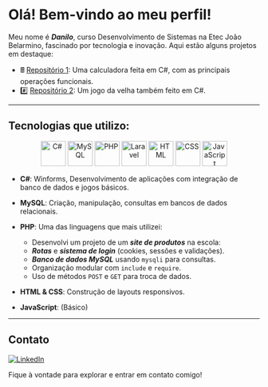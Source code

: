 # Olá! Bem-vindo ao meu perfil!

Meu nome é ***Danilo***, curso Desenvolvimento de Sistemas na Etec João Belarmino, fascinado por tecnologia e inovação. Aqui estão alguns projetos em destaque:

- 🖩 [Repositório 1](https://github.com/d4nilo-sousa/Calculadora-Csharp): Uma calculadora feita em C#, com as principais operações funcionais.
- #️⃣ [Repositório 2](https://github.com/d4nilo-sousa/Jogo-da-Velha-csharp): Um jogo da velha também feito em C#.

---

## Tecnologias que utilizo:

<p align="center">
  <img src="https://cdn.jsdelivr.net/gh/devicons/devicon/icons/csharp/csharp-original.svg" alt="C#" width="50" height="50">
  <img src="https://cdn.jsdelivr.net/gh/devicons/devicon/icons/mysql/mysql-original.svg" alt="MySQL" width="50" height="50">
  <img src="https://cdn.jsdelivr.net/gh/devicons/devicon/icons/php/php-original.svg" alt="PHP" width="50" height="50">
  <img src="https://download.logo.wine/logo/Laravel/Laravel-Logo.wine.png" alt="Laravel" width="50" height="50">
  <img src="https://cdn.jsdelivr.net/gh/devicons/devicon/icons/html5/html5-original.svg" alt="HTML" width="50" height="50">
  <img src="https://cdn.jsdelivr.net/gh/devicons/devicon/icons/css3/css3-original.svg" alt="CSS" width="50" height="50">
  <img src="https://cdn.jsdelivr.net/gh/devicons/devicon/icons/javascript/javascript-original.svg" alt="JavaScript" width="50" height="50">
</p>

- **C#**: Winforms, Desenvolvimento de aplicações com integração de banco de dados e jogos básicos.  
- **MySQL**: Criação, manipulação, consultas em bancos de dados relacionais.
  
- **PHP**: Uma das linguagens que mais utilizei:
    - Desenvolvi um projeto de um ***site de produtos*** na escola:
    - ***Rotas*** e ***sistema de login*** (cookies, sessões e validações).
    - ***Banco de dados MySQL*** usando `mysqli` para consultas.
    - Organização modular com `include` e `require`.
    - Uso de métodos `POST` e `GET` para troca de dados.
      
- **HTML & CSS**: Construção de layouts responsivos.  
- **JavaScript**: (Básico)

---

## Contato

[![LinkedIn](https://img.shields.io/badge/-LinkedIn-blue?style=flat&logo=linkedin&logoColor=white)](https://www.linkedin.com/in/danilo-farias-4a3a39341/)

Fique à vontade para explorar e entrar em contato comigo!  

